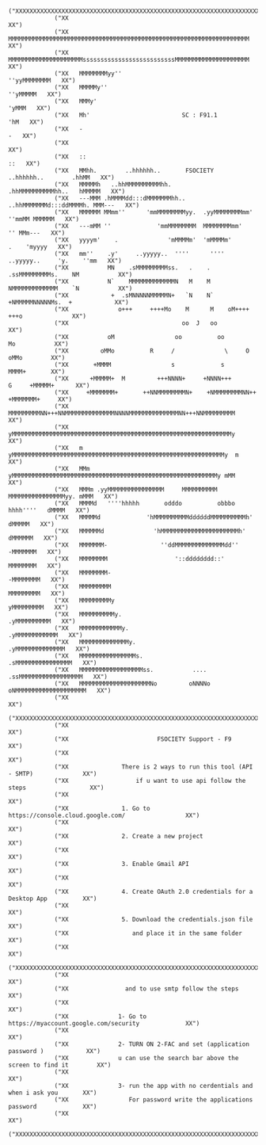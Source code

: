                  ("XXXXXXXXXXXXXXXXXXXXXXXXXXXXXXXXXXXXXXXXXXXXXXXXXXXXXXXXXXXXXXXXXXXXXXXXXXXXXX")
                 ("XX                                                                          XX")
                 ("XX   MMMMMMMMMMMMMMMMMMMMMMMMMMMMMMMMMMMMMMMMMMMMMMMMMMMMMMMMMMMMMMMMMMMM   XX")
                 ("XX   MMMMMMMMMMMMMMMMMMMMMssssssssssssssssssssssssssMMMMMMMMMMMMMMMMMMMMM   XX")
                 ("XX   MMMMMMMMyy''                                            ''yyMMMMMMMM   XX")
                 ("XX   MMMMMy''                                                    ''yMMMMM   XX")
                 ("XX   MMMy'                                                          'yMMM   XX")
                 ("XX   Mh'                          SC : F91.1                          'hM   XX")
                 ("XX   -                                                                  -   XX")
                 ("XX                                                                          XX")
                 ("XX   ::                                                                ::   XX")
                 ("XX   MMhh.        ..hhhhhh..       FSOCIETY       ..hhhhhh..        .hhMM   XX")
                 ("XX   MMMMMh   ..hhMMMMMMMMMMhh.                .hhMMMMMMMMMMhh..   hMMMMM   XX")
                 ("XX   ---MMM .hMMMMdd:::dMMMMMMMhh..        ..hhMMMMMMMd:::ddMMMMh. MMM---   XX")
                 ("XX   MMMMMM MMmm''      'mmMMMMMMMMyy.  .yyMMMMMMMMmm'      ''mmMM MMMMMM   XX")
                 ("XX   ---mMM ''             'mmMMMMMMMM  MMMMMMMMmm'             '' MMm---   XX")
                 ("XX   yyyym'    .              'mMMMMm'  'mMMMMm'              .    'myyyy   XX")
                 ("XX   mm''    .y'     ..yyyyy..  ''''      ''''  ..yyyyy..     'y.    ''mm   XX")
                 ("XX           MN    .sMMMMMMMMMss.   .    .   .ssMMMMMMMMMs.    NM           XX")
                 ("XX           N`    MMMMMMMMMMMMMN   M    M   NMMMMMMMMMMMMM    `N           XX")
                 ("XX            +  .sMNNNNNMMMMMN+   `N    N`   +NMMMMMNNNNNMs.  +            XX")
                 ("XX              o+++     ++++Mo    M      M    oM++++     +++o              XX")
                 ("XX                                oo  J   oo                                XX")
                 ("XX           oM                 oo          oo                 Mo           XX")
                 ("XX         oMMo          R     /              \     O           oMMo        XX")
                 ("XX       +MMMM                 s             s                  MMMM+       XX")
                 ("XX      +MMMMM+  M         +++NNNN+     +NNNN+++         G     +MMMMM+      XX")
                 ("XX     +MMMMMMM+       ++NNMMMMMMMMN+    +NMMMMMMMMNN++       +MMMMMMM+     XX")
                 ("XX     MMMMMMMMMNN+++NNMMMMMMMMMMMMMMNNNNMMMMMMMMMMMMMMNN+++NNMMMMMMMMM     XX")
                 ("XX     yMMMMMMMMMMMMMMMMMMMMMMMMMMMMMMMMMMMMMMMMMMMMMMMMMMMMMMMMMMMMMMy     XX")
                 ("XX   m  yMMMMMMMMMMMMMMMMMMMMMMMMMMMMMMMMMMMMMMMMMMMMMMMMMMMMMMMMMMMMy  m   XX")
                 ("XX   MMm yMMMMMMMMMMMMMMMMMMMMMMMMMMMMMMMMMMMMMMMMMMMMMMMMMMMMMMMMMMy mMM   XX")
                 ("XX   MMMm .yyMMMMMMMMMMMMMMMM     MMMMMMMMMM     MMMMMMMMMMMMMMMMyy. mMMM   XX")
                 ("XX   MMMMd   ''''hhhhh       odddo          obbbo        hhhh''''   dMMMM   XX")
                 ("XX   MMMMMd             'hMMMMMMMMMMddddddMMMMMMMMMMh'             dMMMMM   XX")
                 ("XX   MMMMMMd              'hMMMMMMMMMMMMMMMMMMMMMMh'              dMMMMMM   XX")
                 ("XX   MMMMMMM-               ''ddMMMMMMMMMMMMMMdd''               -MMMMMMM   XX")
                 ("XX   MMMMMMMM                   '::dddddddd::'                   MMMMMMMM   XX")
                 ("XX   MMMMMMMM-                                                  -MMMMMMMM   XX")
                 ("XX   MMMMMMMMM                                                  MMMMMMMMM   XX")
                 ("XX   MMMMMMMMMy                                                yMMMMMMMMM   XX")
                 ("XX   MMMMMMMMMMy.                                            .yMMMMMMMMMM   XX")
                 ("XX   MMMMMMMMMMMMy.                                        .yMMMMMMMMMMMM   XX")
                 ("XX   MMMMMMMMMMMMMMy.                                    .yMMMMMMMMMMMMMM   XX")
                 ("XX   MMMMMMMMMMMMMMMMs.                                .sMMMMMMMMMMMMMMMM   XX")
                 ("XX   MMMMMMMMMMMMMMMMMMss.           ....           .ssMMMMMMMMMMMMMMMMMM   XX")
                 ("XX   MMMMMMMMMMMMMMMMMMMMNo         oNNNNo         oNMMMMMMMMMMMMMMMMMMMM   XX")
                 ("XX                                                                          XX")
                  ("XXXXXXXXXXXXXXXXXXXXXXXXXXXXXXXXXXXXXXXXXXXXXXXXXXXXXXXXXXXXXXXXXXXXXXXXXXXXXX")
                 ("XX                                                                          XX")
                 ("XX                         FSOCIETY Support - F9                            XX")
                 ("XX                                                                          XX")
                 ("XX               There is 2 ways to run this tool (API - SMTP)              XX")
                 ("XX                   if u want to use api follow the steps                  XX")
                 ("XX                                                                          XX")
                 ("XX               1. Go to https://console.cloud.google.com/                 XX")
                 ("XX                                                                          XX")
                 ("XX               2. Create a new project                                    XX")
                 ("XX                                                                          XX")
                 ("XX               3. Enable Gmail API                                        XX")
                 ("XX                                                                          XX") 
                 ("XX               4. Create OAuth 2.0 credentials for a Desktop App          XX")
                 ("XX                                                                          XX")
                 ("XX               5. Download the credentials.json file                      XX")
                 ("XX                  and place it in the same folder                         XX")
                 ("XX                                                                          XX")
                 ("XXXXXXXXXXXXXXXXXXXXXXXXXXXXXXXXXXXXXXXXXXXXXXXXXXXXXXXXXXXXXXXXXXXXXXXXXXXXXX")
                 ("XX                                                                          XX")
                 ("XX                and to use smtp follow the steps                          XX")
                 ("XX                                                                          XX")
                 ("XX              1- Go to  https://myaccount.google.com/security             XX")
                 ("XX                                                                          XX")
                 ("XX              2- TURN ON 2-FAC and set (application password )            XX")
                 ("XX              u can use the search bar above the screen to find it        XX")
                 ("XX                                                                          XX")
                 ("XX              3- run the app with no cerdentials and when i ask you       XX")
                 ("XX                 For password write the applications password             XX")
                 ("XX                                                                          XX")
                 ("XXXXXXXXXXXXXXXXXXXXXXXXXXXXXXXXXXXXXXXXXXXXXXXXXXXXXXXXXXXXXXXXXXXXXXXXXXXXXX")
